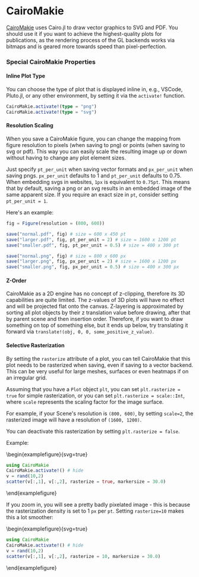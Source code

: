 # CairoMakie

[CairoMakie](https://github.com/MakieOrg/Makie.jl/tree/master/CairoMakie) uses Cairo.jl to draw vector graphics to SVG and PDF.
You should use it if you want to achieve the highest-quality plots for publications, as the rendering process of the GL backends works via bitmaps and is geared more towards speed than pixel-perfection.

### Special CairoMakie Properties

#### Inline Plot Type

You can choose the type of plot that is displayed inline in, e.g., VSCode, Pluto.jl, or any other environment, by setting it via the `activate!` function.

```julia
CairoMakie.activate!(type = "png")
CairoMakie.activate!(type = "svg")
```

#### Resolution Scaling

When you save a CairoMakie figure, you can change the mapping from figure resolution to pixels (when saving to png) or points (when saving to svg or pdf).
This way you can easily scale the resulting image up or down without having to change any plot element sizes.

Just specify `pt_per_unit` when saving vector formats and `px_per_unit` when saving pngs.
`px_per_unit` defaults to 1 and `pt_per_unit` defaults to 0.75.
When embedding svgs in websites, `1px` is equivalent to `0.75pt`.
This means that by default, saving a png or an svg results in an embedded image of the same apparent size.
If you require an exact size in `pt`, consider setting `pt_per_unit = 1`.

Here's an example:

```julia
fig = Figure(resolution = (800, 600))

save("normal.pdf", fig) # size = 600 x 450 pt
save("larger.pdf", fig, pt_per_unit = 2) # size = 1600 x 1200 pt
save("smaller.pdf", fig, pt_per_unit = 0.5) # size = 400 x 300 pt

save("normal.png", fig) # size = 800 x 600 px
save("larger.png", fig, px_per_unit = 2) # size = 1600 x 1200 px
save("smaller.png", fig, px_per_unit = 0.5) # size = 400 x 300 px
```

#### Z-Order

CairoMakie as a 2D engine has no concept of z-clipping, therefore its 3D capabilities are quite limited.
The z-values of 3D plots will have no effect and will be projected flat onto the canvas.
Z-layering is approximated by sorting all plot objects by their z translation value before drawing, after that by parent scene and then insertion order.
Therefore, if you want to draw something on top of something else, but it ends up below, try translating it forward via `translate!(obj, 0, 0, some_positive_z_value)`.

#### Selective Rasterization

By setting the `rasterize` attribute of a plot, you can tell CairoMakie that this plot needs to be rasterized when saving, even if saving to a vector backend.  This can be very useful for large meshes, surfaces or even heatmaps if on an irregular grid.

Assuming that you have a `Plot` object `plt`, you can set `plt.rasterize = true` for simple rasterization, or you can set `plt.rasterize = scale::Int`, where `scale` represents the scaling factor for the image surface.

For example, if your Scene's resolution is `(800, 600)`, by setting `scale=2`, the rasterized image will have a resolution of `(1600, 1200)`.

You can deactivate this rasterization by setting `plt.rasterize = false`.

Example:

\begin{examplefigure}{svg=true}
```julia
using CairoMakie
CairoMakie.activate!() # hide
v = rand(10,2)
scatter(v[:,1], v[:,2], rasterize = true, markersize = 30.0)
```
\end{examplefigure}

If you zoom in, you will see a pretty badly pixelated image - this is because the rasterization density is set to 1 `px` per `pt`.  Setting `rasterize=10` makes this a lot smoother:

\begin{examplefigure}{svg=true}
```julia
using CairoMakie
CairoMakie.activate!() # hide
v = rand(10,2)
scatter(v[:,1], v[:,2], rasterize = 10, markersize = 30.0)
```
\end{examplefigure}
